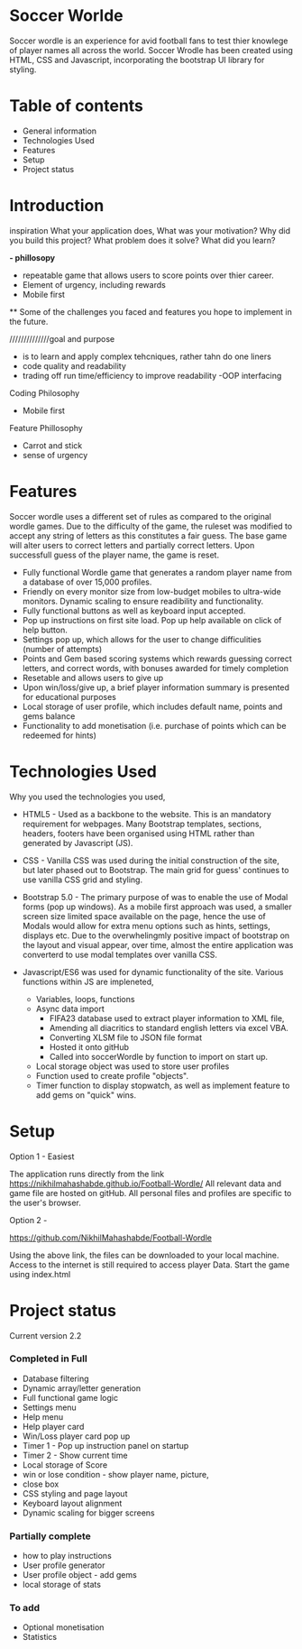 
# Soccer Worlde

Soccer wordle is an experience for avid football fans to test thier knowlege of player names all across the world. 
Soccer Wrodle has been created using HTML, CSS and Javascript, incorporating the bootstrap UI library for styling. 

# Table of contents
* General information 
* Technologies Used
* Features
* Setup
* Project status 

# Introduction 

  inspiration
What your application does,
What was your motivation?
Why did you build this project?
What problem does it solve?
What did you learn?

**- phillosopy**
- repeatable game that allows users to score points over thier career. 
- Element of urgency, including rewards
- Mobile first

** Some of the challenges you faced and features you hope to implement in the future.


//////////////goal and purpose

* is to learn and apply complex tehcniques, rather tahn do one liners
* code quality and readability
* trading off run time/efficiency to improve readability -OOP interfacing

Coding Philosophy
* Mobile first

Feature Phillosophy
* Carrot and stick
* sense of urgency

# Features

Soccer wordle uses a different set of rules as compared to the original wordle games. Due to the difficulty of the game, the ruleset was modified to accept any string of letters as this constitutes a fair guess. The base game will alter users to correct letters and partially correct letters. Upon successfull guess of the player name, the game is reset.

* Fully functional Wordle game that generates a random player name from a database of over 15,000 profiles. 
* Friendly on every monitor size from low-budget mobiles to ultra-wide monitors. Dynamic scaling to ensure readibility and functionality.
* Fully functional buttons as well as keyboard input accepted. 
* Pop up instructions on first site load. Pop up help available on click of help button.
* Settings pop up, which allows for the user to change difficulities (number of attempts)
* Points and Gem based scoring systems which rewards guessing correct letters, and correct words, with bonuses awarded for timely completion
* Resetable and allows users to give up
* Upon win/loss/give up, a brief player information summary is presented for educational purposes 
* Local storage of user profile, which includes default name, points and gems balance
* Functionality to add monetisation (i.e. purchase of points which can be redeemed for hints)

# Technologies Used
Why you used the technologies you used,

* HTML5 - Used as a backbone to the website. This is an mandatory requirement for webpages. Many Bootstrap templates, sections, headers, footers have been organised using HTML rather than generated by Javascript (JS).

* CSS - Vanilla CSS was used during the initial construction of the site, but later phased out to Bootstrap. The main grid for guess' continues to use vanilla CSS grid and styling. 
  
* Bootstrap 5.0 - The primary purpose of was to enable the use of Modal forms (pop up windows). As a mobile first approach was used, a smaller screen size limited space available on the page, hence the use of Modals would allow for extra menu options such as hints, settings, displays etc. Due to the overwhelingmly positive impact of bootstrap on the layout and visual appear, over time, almost the entire application was converterd to use modal templates over vanilla CSS.
  
* Javascript/ES6 was used for dynamic functionality of the site. Various functions within JS are impleneted, 
   * Variables, loops, functions
   * Async data import 
     * FIFA23 database used to extract player information to XML file,
     * Amending all diacritics to standard english letters via excel VBA. 
     * Converting XLSM file to JSON file format 
     * Hosted it onto gitHub
     * Called into soccerWordle by function to import on start up.
  * Local storage object was used to store user profiles
  * Function used to create profile "objects". 
  * Timer function to display stopwatch, as well as implement feature to add gems on "quick" wins. 


# Setup

Option 1 - Easiest

The application runs directly from the link https://nikhilmahashabde.github.io/Football-Wordle/
All relevant data and game file are hosted on gitHub.
All personal files and profiles are specific to the user's browser. 

Option 2 - 

https://github.com/NikhilMahashabde/Football-Wordle

Using the above link, the files can be downloaded to your local machine. Access to the internet is still required to access player Data.
Start the game using index.html


# Project status 

Current version 2.2

### Completed in Full
* Database filtering
* Dynamic array/letter generation
* Full functional game logic
* Settings menu
* Help menu
* Help player card
* Win/Loss player card pop up
* Timer 1 - Pop up instruction panel on startup
* Timer 2 - Show current time
* Local storage of Score
* win or lose condition - show player name, picture,
* close box
* CSS styling and page layout
* Keyboard layout alignment 
* Dynamic scaling for bigger screens
  
### Partially complete
* how to play instructions
* User profile generator
* User profile object - add gems
* local storage of stats

### To add
* Optional monetisation
* Statistics










